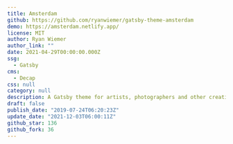 ```yaml
---
title: Amsterdam
github: https://github.com/ryanwiemer/gatsby-theme-amsterdam
demo: https://amsterdam.netlify.app/
license: MIT
author: Ryan Wiemer
author_link: ""
date: 2021-04-29T00:00:00.000Z
ssg:
  - Gatsby
cms:
  - Decap
css: null
category: null
description: A Gatsby theme for artists, photographers and other creative folks.
draft: false
publish_date: "2019-07-24T06:20:23Z"
update_date: "2021-12-03T06:00:11Z"
github_star: 136
github_fork: 36
---
```

